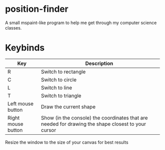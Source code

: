 # position-finder
A small mspaint-like program to help me get through my computer science classes.

# Keybinds
| Key                | Description                                                                                        |
|--------------------|----------------------------------------------------------------------------------------------------|
| R                  | Switch to rectangle                                                                                |
| C                  | Switch to circle                                                                                   |
| L                  | Switch to line                                                                                     |
| T                  | Switch to triangle                                                                                 |
| Left mouse button  | Draw the current shape                                                                             |
| Right mouse button | Show (in the console) the coordinates that are needed for drawing the shape closest to your cursor |

Resize the window to the size of your canvas for best results
